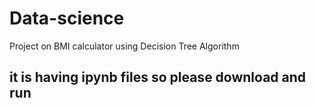 # Data-science
Project on BMI calculator using  Decision Tree Algorithm 
## it is having ipynb files so please download and run